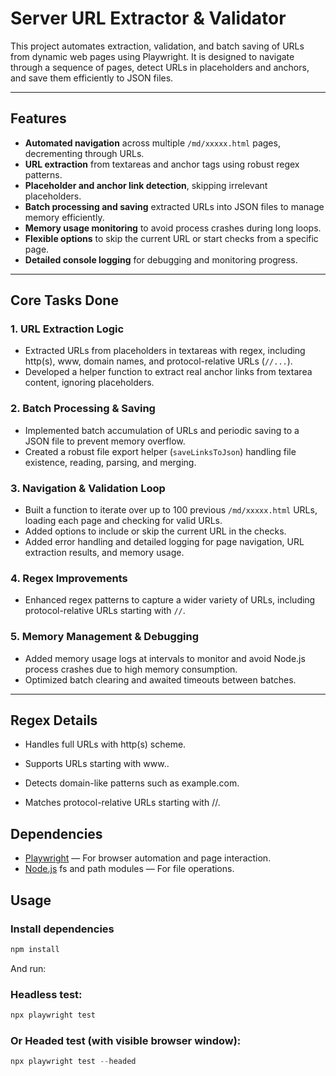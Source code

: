 # Server URL Extractor & Validator

This project automates extraction, validation, and batch saving of URLs from dynamic web pages using Playwright. It is designed to navigate through a sequence of pages, detect URLs in placeholders and anchors, and save them efficiently to JSON files.

---

## Features

- **Automated navigation** across multiple `/md/xxxxx.html` pages, decrementing through URLs.
- **URL extraction** from textareas and anchor tags using robust regex patterns.
- **Placeholder and anchor link detection**, skipping irrelevant placeholders.
- **Batch processing and saving** extracted URLs into JSON files to manage memory efficiently.
- **Memory usage monitoring** to avoid process crashes during long loops.
- **Flexible options** to skip the current URL or start checks from a specific page.
- **Detailed console logging** for debugging and monitoring progress.

---

## Core Tasks Done

### 1. URL Extraction Logic  
- Extracted URLs from placeholders in textareas with regex, including http(s), www, domain names, and protocol-relative URLs (`//...`).
- Developed a helper function to extract real anchor links from textarea content, ignoring placeholders.

### 2. Batch Processing & Saving  
- Implemented batch accumulation of URLs and periodic saving to a JSON file to prevent memory overflow.
- Created a robust file export helper (`saveLinksToJson`) handling file existence, reading, parsing, and merging.

### 3. Navigation & Validation Loop  
- Built a function to iterate over up to 100 previous `/md/xxxxx.html` URLs, loading each page and checking for valid URLs.
- Added options to include or skip the current URL in the checks.
- Added error handling and detailed logging for page navigation, URL extraction results, and memory usage.

### 4. Regex Improvements  
- Enhanced regex patterns to capture a wider variety of URLs, including protocol-relative URLs starting with `//`.

### 5. Memory Management & Debugging  
- Added memory usage logs at intervals to monitor and avoid Node.js process crashes due to high memory consumption.
- Optimized batch clearing and awaited timeouts between batches.

---

## Regex Details
- Handles full URLs with http(s) scheme.

- Supports URLs starting with www..

- Detects domain-like patterns such as example.com.

- Matches protocol-relative URLs starting with //.

## Dependencies
- [Playwright](https://playwright.dev/) — For browser automation and page interaction.
- [Node.js](https://nodejs.org/en) fs and path modules — For file operations.


## Usage
### Install dependencies
```powershell
npm install
```
And run:
### Headless test:
```powershell
npx playwright test
```
### Or Headed test (with visible browser window):
```powershell
npx playwright test --headed
```
